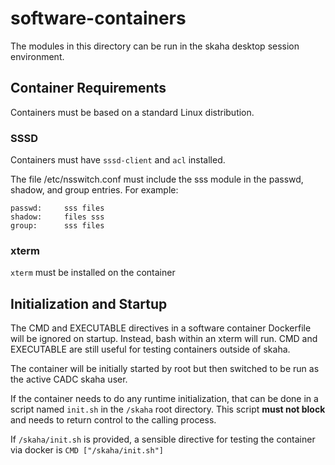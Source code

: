 # software-containers
The modules in this directory can be run in the skaha desktop session environment.

## Container Requirements
Containers must be based on a standard Linux distribution.

### SSSD
Containers must have `sssd-client` and `acl` installed.

The file /etc/nsswitch.conf must include the sss module in the passwd, shadow, and group entries.  For example:

```
passwd:     sss files
shadow:     files sss
group:      sss files
```

### xterm
`xterm` must be installed on the container

## Initialization and Startup
The CMD and EXECUTABLE directives in a software container Dockerfile will be ignored on startup.  Instead, bash within an xterm will run.  CMD and EXECUTABLE are still useful for testing containers outside of skaha.

The container will be initially started by root but then switched to be run as the active CADC skaha user.

If the container needs to do any runtime initialization, that can be done in a script named `init.sh` in the `/skaha` root directory.  This script **must not block** and needs to return control to the calling process.

If `/skaha/init.sh` is provided, a sensible directive for testing the container via docker is `CMD ["/skaha/init.sh"]`
